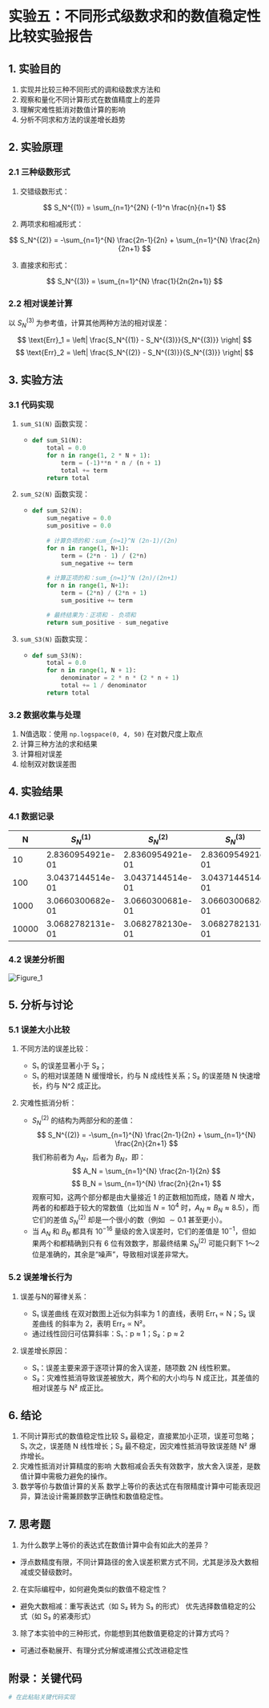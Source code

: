 # 实验五：不同形式级数求和的数值稳定性比较实验报告

## 1. 实验目的
1. 实现并比较三种不同形式的调和级数求方法和
2. 观察和量化不同计算形式在数值精度上的差异
3. 理解灾难性抵消对数值计算的影响
4. 分析不同求和方法的误差增长趋势

## 2. 实验原理
### 2.1 三种级数形式
1. 交错级数形式：

$$ S_N^{(1)} = \sum_{n=1}^{2N} (-1)^n \frac{n}{n+1} $$

2. 两项求和相减形式：

$$ S_N^{(2)} = -\sum_{n=1}^{N} \frac{2n-1}{2n} + \sum_{n=1}^{N} \frac{2n}{2n+1} $$

3. 直接求和形式：

$$ S_N^{(3)} = \sum_{n=1}^{N} \frac{1}{2n(2n+1)} $$

### 2.2 相对误差计算
以 $S_N^{(3)}$ 为参考值，计算其他两种方法的相对误差：

$$ \text{Err}_1 = \left| \frac{S_N^{(1)} - S_N^{(3)}}{S_N^{(3)}} \right| $$
$$ \text{Err}_2 = \left| \frac{S_N^{(2)} - S_N^{(3)}}{S_N^{(3)}} \right| $$

## 3. 实验方法
### 3.1 代码实现
1. `sum_S1(N)` 函数实现：
   - ```python
     def sum_S1(N):
         total = 0.0
         for n in range(1, 2 * N + 1):
             term = (-1)**n * n / (n + 1)
             total += term
         return total
     ```

3. `sum_S2(N)` 函数实现：
   - ```python
     def sum_S2(N):
         sum_negative = 0.0
         sum_positive = 0.0
    
         # 计算负项的和：sum_{n=1}^N (2n-1)/(2n)
         for n in range(1, N+1):
             term = (2*n - 1) / (2*n)
             sum_negative += term
    
         # 计算正项的和：sum_{n=1}^N (2n)/(2n+1)
         for n in range(1, N+1):
             term = (2*n) / (2*n + 1)
             sum_positive += term
     
         # 最终结果为：正项和 - 负项和
         return sum_positive - sum_negative
     ```

4. `sum_S3(N)` 函数实现：
   - ```python
     def sum_S3(N):
         total = 0.0
         for n in range(1, N + 1):
             denominator = 2 * n * (2 * n + 1)
             total += 1 / denominator
         return total
     ```

### 3.2 数据收集与处理
1. N值选取：使用 `np.logspace(0, 4, 50)` 在对数尺度上取点
2. 计算三种方法的求和结果
3. 计算相对误差
4. 绘制双对数误差图

## 4. 实验结果
### 4.1 数据记录
|   N   |  $S_N^{(1)}$   |   $S_N^{(2)}$  |   $S_N^{(3)}$  | $\text{Err}_1$ | $\text{Err}_2$|
|-------|----------------|----------------|----------------|----------------|---------------|
| 10    |2.8360954921e-01|2.8360954921e-01|2.8360954921e-01|3.91462e-16     |4.69754e-15    |
| 100   |3.0437144514e-01|3.0437144514e-01|3.0437144514e-01|2.55331e-15     |1.50646e-13    |
| 1000  |3.0660300682e-01|3.0660300681e-01|3.0660300682e-01|1.15873e-14     |5.75130e-12    |
| 10000 |3.0682782131e-01|3.0682782130e-01|3.0682782131e-01|5.26476e-14     |5.61529e-11    |

### 4.2 误差分析图
![Figure_1](https://github.com/user-attachments/assets/ac8fa44d-c468-4fdf-9b09-2ef3a16861f0)


## 5. 分析与讨论
### 5.1 误差大小比较
1. 不同方法的误差比较：
   - S₁ 的误差显著小于 S₂；
   - S₁ 的相对误差随 N 缓慢增长，约与 N 成线性关系；S₂ 的误差随 N 快速增长，约与 N^2 成正比。

2. 灾难性抵消分析：
   -  $S_N^{(2)}$ 的结构为两部分和的差值：
$$ S_N^{(2)} = -\sum_{n=1}^{N} \frac{2n-1}{2n} + \sum_{n=1}^{N} \frac{2n}{2n+1} $$
我们称前者为 $A_N$，后者为 $B_N$，即：
$$ A_N = \sum_{n=1}^{N} \frac{2n-1}{2n} $$
$$ B_N = \sum_{n=1}^{N} \frac{2n}{2n+1} $$
观察可知，这两个部分都是由大量接近 1 的正数相加而成，随着 $N$ 增大，两者的和都趋于较大的常数值（比如当 $N = 10^4$ 时，$A_N \approx B_N \approx 8.5$），而它们的差值 $S_N^{(2)}$ 却是一个很小的数（例如 $\sim 0.1$ 甚至更小）。
   - 当 $A_N$ 和 $B_N$ 都具有 $10^{-16}$ 量级的舍入误差时，它们的差值是 $10^{-1}$，但如果两个和都精确到只有 6 位有效数字，那最终结果 $S_N^{(2)}$ 可能只剩下 1～2 位是准确的，其余是“噪声”，导致相对误差非常大。

### 5.2 误差增长行为
1. 误差与N的幂律关系：
   - S₁ 误差曲线 在双对数图上近似为斜率为 1 的直线，表明 Err₁ ∝ N；S₂ 误差曲线 的斜率为 2，表明 Err₂ ∝ N²。
   - 通过线性回归可估算斜率：S₁：p ≈ 1；S₂：p ≈ 2

2. 误差增长原因：
   - S₁：误差主要来源于逐项计算的舍入误差，随项数 2N 线性积累。
   - S₂：灾难性抵消导致误差被放大，两个和的大小均与 N 成正比，其差值的相对误差与 N² 成正比。

## 6. 结论
1. 不同计算形式的数值稳定性比较
   S₃ 最稳定，直接累加小正项，误差可忽略；S₁ 次之，误差随 N 线性增长；S₂ 最不稳定，因灾难性抵消导致误差随 N² 爆炸增长。
2. 灾难性抵消对计算精度的影响
   大数相减会丢失有效数字，放大舍入误差，是数值计算中需极力避免的操作。
3. 数学等价与数值计算的关系
   数学上等价的表达式在有限精度计算中可能表现迥异，算法设计需兼顾数学正确性和数值稳定性。

## 7. 思考题
1. 为什么数学上等价的表达式在数值计算中会有如此大的差异？
-  浮点数精度有限，不同计算路径的舍入误差积累方式不同，尤其是涉及大数相减或交替级数时。
2. 在实际编程中，如何避免类似的数值不稳定性？
- 避免大数相减：重写表达式（如 S₂ 转为 S₃ 的形式）
优先选择数值稳定的公式（如 S₃ 的紧凑形式）
3. 除了本实验中的三种形式，你能想到其他数值更稳定的计算方式吗？
- 可通过泰勒展开、有理分式分解或递推公式改进稳定性
## 附录：关键代码
```python
# 在此粘贴关键代码实现
```
